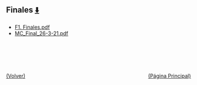 
<html>
<body>
<h2>Finales <a href="https://downgit.github.io/#/home?url=https://github.com/Apuntes-FIUBA/Apuntes-Electronica/tree/main/82 - Física/8201 - Fisica I/Examenes/Finales" style="font-size:20px">  ⬇️ </a></h2>
<ul>
    <li><a href="F1. Finales.pdf">F1. Finales.pdf</a></li>
    <li><a href="MC_Final_26-3-21.pdf">MC_Final_26-3-21.pdf</a></li>
</ul>
</body>
</html>






<br><br><br><br><br><a href="../" style="float: left">(Volver)</a> <a href="https://apuntes-fiuba.github.io/Apuntes-Electronica" style="float: right">(Página Principal)</a>
